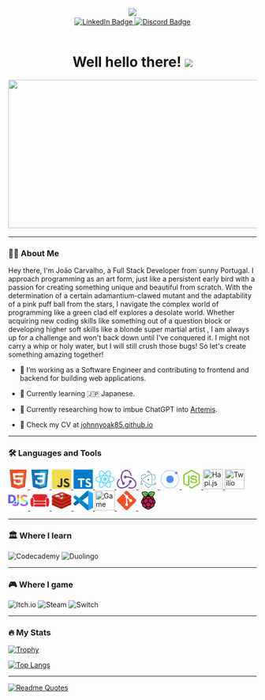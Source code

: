 <div id="header" align="center">
    <img src="https://media.giphy.com/media/v1.Y2lkPTc5MGI3NjExOThkY2YwODVjYWQwMDA1M2M3NDI0NjM1Mzg4YWRmYjZjNDdhZjA0NyZjdD1z/gjrYDwbjnK8x36xZIO/giphy.gif" width="100"/>
    <div id="badges">
        <a href="https://www.linkedin.com/in/joaopmcarvalho" target="_blank">
            <img src="https://img.shields.io/badge/LinkedIn-blue?style=for-the-badge&logo=linkedin&logoColor=white" alt="LinkedIn Badge"/>
        </a>
        <a href="https://discordapp.com/users/349627151957622786" target="_blank">
            <img src="https://img.shields.io/badge/Discord-blue?style=for-the-badge&logo=discord&logoColor=white" alt="Discord Badge"/>
        </a>
    </div>
    <img src="https://komarev.com/ghpvc/?username=JohnnyOak85&style=flat-square&color=blue" alt=""/>
    <h1>
        Well hello there!
        <img src="https://media.giphy.com/media/hvRJCLFzcasrR4ia7z/giphy.gif" width="30px"/>
    </h1>
    <div align="center">
        <img src="https://media.giphy.com/media/dWesBcTLavkZuG35MI/giphy.gif" width="600" height="300"/>
    </div>
</div>

---

### :man_technologist: About Me

Hey there, I'm João Carvalho, a Full Stack Developer from sunny Portugal. I approach programming as an art form, just like a persistent early bird with a passion for creating something unique and beautiful from scratch. With the determination of a certain adamantium-clawed mutant and the adaptability of a pink puff ball from the stars, I navigate the complex world of programming like a green clad elf explores a desolate world. Whether acquiring new coding skills like something out of a question block or developing higher soft skills like a blonde super martial artist , I am always up for a challenge and won't back down until I've conquered it. I might not carry a whip or holy water, but I will still crush those bugs! So let's create something amazing together! 

-   👷 I’m working as a Software Engineer and contributing to frontend and backend for building web applications.

-   :seedling: Currently learning :jp: Japanese.

-   :robot: Currently researching how to imbue ChatGPT into [Artemis](https://github.com/JohnnyOak85/artemis).

-   📑 Check my CV at [johnnyoak85.github.io](https://johnnyoak85.github.io/)

---

### :hammer_and_wrench: Languages and Tools

<div>
  <a href="https://developer.mozilla.org/en-US/docs/Web/HTML" target="_blank">
    <img src="https://github.com/devicons/devicon/blob/master/icons/html5/html5-original.svg" title="HTML5" alt="HTML" width="40" height="40"/>
  </a>
  <a href="https://developer.mozilla.org/en-US/docs/Web/CSS" target="_blank">
    <img src="https://github.com/devicons/devicon/blob/master/icons/css3/css3-original.svg"  title="CSS3" alt="CSS" width="40" height="40"/>
  </a>
  <a href="https://developer.mozilla.org/en-US/docs/Web/javascript" target="_blank">
    <img src="https://github.com/devicons/devicon/blob/master/icons/javascript/javascript-original.svg" title="JavaScript" **alt="JavaScript" width="40" height="40"/>
  </a>
  <a href="https://www.typescriptlang.org/" target="_blank">
    <img src="https://github.com/devicons/devicon/blob/master/icons/typescript/typescript-original.svg" title="TypeScript" **alt="TypeScript" width="40" height="40"/>
  </a>
  <a href="https://reactjs.org/" target="_blank">
    <img src="https://github.com/devicons/devicon/blob/master/icons/react/react-original.svg" title="React" **alt="React" width="40" height="40"/>
  </a>
  <a href="https://redux.js.org/" target="_blank">
    <img src="https://github.com/devicons/devicon/blob/master/icons/redux/redux-original.svg" title="Redux" **alt="Redux" width="40" height="40"/>
  </a>
  <a href="https://www.electronjs.org/" target="_blank">
    <img src="https://github.com/devicons/devicon/blob/master/icons/electron/electron-original.svg" title="Electron" **alt="Electron" width="40" height="40"/>
  </a>
  <a href="https://ionicframework.com/" target="_blank">
    <img src="https://github.com/devicons/devicon/blob/master/icons/ionic/ionic-original.svg" title="Ionic" **alt="Ionic" width="40" height="40"/>
  </a>
  <a href="https://nodejs.org/en/" target="_blank">
    <img src="https://github.com/devicons/devicon/blob/master/icons/nodejs/nodejs-original.svg" title="Node.js" **alt="Node.js" width="40" height="40"/>
  </a>
  <a href="https://hapi.dev/" target="_blank">
    <img src="https://avatars.githubusercontent.com/u/3774533?s=200&v=4" title="Hapi.js" **alt="Hapi.js" width="40" height="40"/>
  </a>
  <a href="https://www.twilio.com/" target="_blank">
    <img src="https://seeklogo.com/images/T/twilio-logo-341DD81BFB-seeklogo.com.png" title="Twilio" **alt="Twilio" width="40" height="40"/>
  </a>
  <a href="https://discord.js.org/#/" target="_blank">
    <img src="https://github.com/devicons/devicon/blob/master/icons/discordjs/discordjs-original.svg" title="Discord.js" **alt="Discord.js" width="40" height="40"/>
  </a>
  <a href="https://couchdb.apache.org/" target="_blank">
    <img src="https://github.com/devicons/devicon/blob/master/icons/couchdb/couchdb-original.svg" title="CouchDB" **alt="CouchDB" width="40" height="40"/>
  </a>
  <a href="https://redis.io/" target="_blank">
    <img src="https://github.com/devicons/devicon/blob/master/icons/redis/redis-original.svg" title="Redis" **alt="Redis" width="40" height="40"/>
  </a>
  <a href="https://code.visualstudio.com/" target="_blank">
    <img src="https://github.com/devicons/devicon/blob/master/icons/vscode/vscode-original.svg" title="VSCode" **alt="VSCode" width="40" height="40"/>
  </a>
  <a href="https://gamemaker.io/en" target="_blank">
    <img src="https://coal.gamemaker.io/sites/5d75794b3c84c70006700381/theme/images/svg/logomark.svg" title="Game Maker Studio" **alt="Game Maker Studio" width="40" height="40"/>
  </a>
  <a href="https://git-scm.com/" target="_blank">
    <img src="https://github.com/devicons/devicon/blob/master/icons/git/git-original.svg" title="Git" **alt="Git" width="40" height="40"/>
  </a>
  <a href="https://www.raspberrypi.com/" target="_blank">
    <img src="https://github.com/devicons/devicon/blob/master/icons/raspberrypi/raspberrypi-original.svg" title="Raspberry Pi" **alt="Raspberry Pi" width="40" height="40"/>
  </a>
</div>

---

### 🏛️ Where I learn

![Codecademy](https://img.shields.io/badge/Codecademy-FFF0E5?style=for-the-badge&logo=codecademy&logoColor=1F243A)
![Duolingo](https://img.shields.io/badge/Duolingo-%234DC730.svg?style=for-the-badge&logo=Duolingo&logoColor=white)

---

### 🎮 Where I game

![Itch.io](https://img.shields.io/badge/Itch-%23FF0B34.svg?style=for-the-badge&logo=Itch.io&logoColor=white)
![Steam](https://img.shields.io/badge/steam-%23000000.svg?style=for-the-badge&logo=steam&logoColor=white)
![Switch](https://img.shields.io/badge/Switch-E60012?style=for-the-badge&logo=nintendo-switch&logoColor=white)

---

### :fire: My Stats

[![Trophy](https://github-profile-trophy.vercel.app/?username=JohnnyOak85&theme=onedark)](https://github.com/ryo-ma/github-profile-trophy)

[![Top Langs](https://github-readme-stats.vercel.app/api/top-langs/?username=JohnnyOak85&layout=compact&theme=vision-friendly-dark)](https://github.com/anuraghazra/github-readme-stats)

---

[![Readme Quotes](https://quotes-github-readme.vercel.app/api?type=horizontal&theme=dark)](https://github.com/piyushsuthar/github-readme-quotes)

